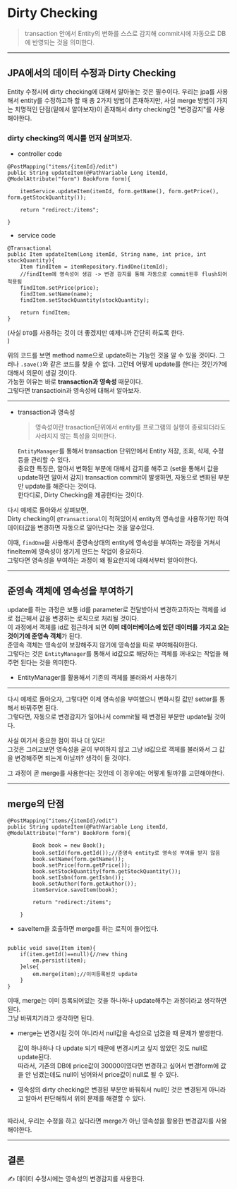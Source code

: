 # Dirty Checking

> transaction 안에서 Entity의 변화를 스스로 감지해 commit시에 자동으로 DB에 반영되는 것을 의미한다.

----

## JPA에서의 데이터 수정과 Dirty Checking



Entity 수정시에 dirty checking에 대해서 알아놓는 것은 필수이다.
우리는 jpa를 사용해서 entity를 수정하고하 할 때 총 2가지 방법이 존재하지만, 사실 merge 방법이 가지는 치명적인 단점(밑에서 알아보자)이 존재해서 dirty checking인 "변경감지"를 사용해야한다.

### dirty checking의 예시를 먼저 살펴보자.


- controller code

```
@PostMapping("items/{itemId}/edit")
public String updateItem(@PathVariable Long itemId, @ModelAttribute("form") BookForm form){

    itemService.updateItem(itemId, form.getName(), form.getPrice(), form.getStockQuantity());

    return "redirect:/items";

}
```

- service code

```
@Transactional
public Item updateItem(Long itemId, String name, int price, int stockQuantity){
    Item findItem = itemRepository.findOne(itemId);
    //findItem에 영속성이 생김 -> 변경 감지를 통해 자동으로 commit된후 flush되어 적용됨
    findItem.setPrice(price);
    findItem.setName(name);
    findItem.setStockQuantity(stockQuantity);

    return findItem;
}
```

(사실 `DTO`를 사용하는 것이 더 좋겠지만 예제니까 간단히 하도록 한다.<br>)


위의 코드를 보면 method name으로 update하는 기능인 것을 알 수 있을 것이다. 그러나 `.save()`와 같은 코드를 찾을 수 없다. 그런데 어떻게 update를 한다는 것인가?에 대해서 의문이 생길 것이다. <br>
가능한 이유는 바로 **transaction과 영속성** 때문이다.<br>
그렇다면 transactioin과 영속성에 대해서 알아보자.<br>

-----


- transaction과 영속성

    > 영속성이란 trasaction단위에서 entity를 프로그램의 실행이 종료되더라도 사라지지 않는 특성을 의미한다.<br>

    `EntityManager`를 통해서 transaction 단위안에서 Entity 저장, 조회, 삭제, 수정 등을 관리할 수 있다.<br>
    중요한 특징은, 알아서 변화된 부분에 대해서 감지를 해주고 (set을 통해서 값을 update하면 알아서 감지) transaction commit이 발생하면, 자동으로 변화된 부분만 update를 해준다는 것이다.<br>
    한다디로, Dirty Checking을 제공한다는 것이다.<br>


다시 예제로 돌아와서 살펴보면, <br>
Dirty checking이 `@Transactional`이 적혀있어서 entity의 영속성을 사용하기만 하여 데이터값을 변경하면 자동으로 일어난다는 것을 알수있다.<br>

이때, `findOne`을 사용해서 준영속상태의 entity에 영속성을 부여하는 과정을 거쳐서 fineItem에 영속성이 생기게 만드는 작업이 중요하다.<br>
그렇다면 영속성을 부여하는 과정이 왜 필요한지에 대해서부터 알아야한다.

-----

## 준영속 객체에 영속성을 부여하기

update를 하는 과정은 보통 id를 parameter로 전달받아서 변경하고하자는 객체를 id로 접근해서 값을 변경하는 로직으로 처리될 것이다. <br>
이 과정에서 객체를 id로 접근하게 되면 **이미 데이터베이스에 있던 데이터를 가지고 오는 것이기에 준영속 객체**가 된다.<br>
준영속 객체는 영속성이 보장해주지 않기에 영속성을 따로 부여해줘야한다.<br>
그렇다는 것은 `EntityManager`를 통해서 id값으로 해당하는 객체를 꺼내오는 작업을 해주면 된다는 것을 의미한다.<br>

- EntityManager를 활용해서 기존의 객체를 불러와서 사용하기

----

다시 예제로 돌아오자, 그렇다면 이제 영속성을 부여했으니 변화시킬 값만 setter를 통해서 바꿔주면 된다.<br>
그렇다면, 자동으로 변경감지가 일어나서 commit될 때 변경된 부분만 update될 것이다.<br>

사실 여기서 중요한 점이 하나 더 있다!<br>
그것은 그러고보면 영속성을 굳이 부여하지 않고 그냥 id값으로 객체를 불러와서 그 값을 변경해주면 되는게 아닐까? 생각이 들 것이다.<br>

그 과정이 곧 merge를 사용한다는 것인데 이 경우에는 어떻게 될까?를 고민해야한다.<br>


----

## merge의 단점

```
@PostMapping("items/{itemId}/edit")
public String updateItem(@PathVariable Long itemId, @ModelAttribute("form") BookForm form){

        Book book = new Book();
        book.setId(form.getId());//준영속 entity로 영속성 부여를 받지 않음
        book.setName(form.getName());
        book.setPrice(form.getPrice());
        book.setStockQuantity(form.getStockQuantity());
        book.setIsbn(form.getIsbn());
        book.setAuthor(form.getAuthor());
        itemService.saveItem(book);

        return "redirect:/items";

    }
```

- saveItem을 호출하면 merge를 하는 로직이 들어있다.<br>

```

public void save(Item item){
    if(item.getId()==null){//new thing
        em.persist(item);
    }else{
        em.merge(item);//이미등록된것 update
    }
}

```

이때, merge는 이미 등록되어있는 것을 하나하나 update해주는 과정이라고 생각하면 된다.<br>
그냥 바꿔치기라고 생각하면 된다.<br>

- merge는 변경시킬 것이 아니라서 null값을 속성으로 넘겼을 때 문제가 발생한다.

    값이 하나하나 다 update 되기 때문에 변경시키고 싶지 않았던 것도 null로 update된다.<br>
    따라서, 기존의 DB에 price값이 30000이였다면 변경하고 싶어서 변경form에 값을 안 넘겼는데도 null이 넘어와서 price값이 null로 될 수 있다.<br>


- 영속성의 dirty checking은 변경된 부분만 바꿔줘서 null인 것은 변경된게 아니라고 알아서 판단해줘서 위의 문제를 해결할 수 있다.<br>

<br>
따라서, 우리는 수정을 하고 싶다라면 merge가 아닌 영속성을 활용한 변경감지를 사용해야한다.<br>

-----

## 결론

✍️ 데이터 수정시에는 영속성의 변경감지를 사용한다.

